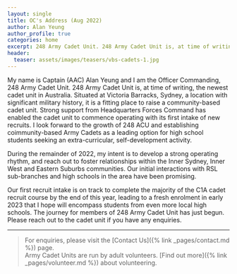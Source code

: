 ```yaml
---
layout: single
title: OC's Address (Aug 2022)
author: Alan Yeung
author_profile: true
categories: home
excerpt: 248 Army Cadet Unit. 248 Army Cadet Unit is, at time of writing, the newest cadet unit in Australia. 
header:
  teaser: assets/images/teasers/vbs-cadets-1.jpg
---
```


My name is Captain (AAC) Alan Yeung and I am the Officer Commanding, 248 Army Cadet Unit. 248 Army Cadet Unit is, at time of writing, the newest cadet unit in Australia. Situated at Victoria Barracks, Sydney, a location with significant military history, it is a fitting place to raise a community-based cadet unit. Strong support from Headquarters Forces Command has enabled the cadet unit to commence operating with its first intake of new recruits. I look forward to the growth of 248 ACU and establishing coimmunity-based Army Cadets as a leading option for high school students seeking an extra-curricular, self-development activity.

During the remainder of 2022, my intent is to develop a strong operating rhythm, and reach out to foster relationships within the Inner Sydney, Inner West and Eastern Suburbs communities. Our initial interactions with RSL sub-branches and high schools in the area have been promising.  

Our first recruit intake is on track to complete the majority of the C1A cadet recruit course by the end of this year, leading to a fresh enrolment in early 2023 that I hope will encompass students from even more local high schools. The journey for members of 248 Army Cadet Unit has just begun. Please reach out to the cadet unit if you have any enquiries. 

--- 

> For enquiries, please visit the [Contact Us]({% link _pages/contact.md %}) page.  
> Army Cadet Units are run by adult volunteers. [Find out more]({% link _pages/volunteer.md %}) about volunteering.  
